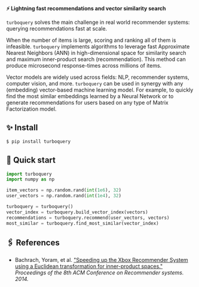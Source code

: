

**⚡ Lightning fast recommendations and vector similarity search**

`turboquery` solves the main challenge in real world recommender systems: querying recommendations fast at scale.

When the number of items is large, scoring and ranking all of them is infeasible. `turboquery` implements algorithms to leverage fast Approximate Nearest Neighbors (ANN) in high-dimensional space for similarity search and maximum inner-product search (recommendation). This method can produce microsecond response-times across millions of items.

Vector models are widely used across fields: NLP, recommender systems, computer vision, and more.
`turboquery` can be used in synergy with any (embedding) vector-based machine learning model. For example, to quickly find the most similar embeddings learned by a Neural Network or to generate recommendations for users based on any type of Matrix Factorization model.

## ✨ Install

```bash
$ pip install turboquery
```

## 🚀 Quick start

```python
import turboquery
import numpy as np

item_vectors = np.random.rand(int(1e6), 32)
user_vectors = np.random.rand(int(1e4), 32)

turboquery = turboquery()
vector_index = turboquery.build_vector_index(vectors)
recommendations = turboquery.recommend(user_vectors, vectors)
most_similar = turboquery.find_most_similar(vector_index)
```

## 🖇️ References

* Bachrach, Yoram, et al. ["Speeding up the Xbox Recommender System using a Euclidean transformation for inner-product spaces."](https://www.microsoft.com/en-us/research/wp-content/uploads/2016/02/XboxInnerProduct.pdf) *Proceedings of the 8th ACM Conference on Recommender systems. 2014.*
